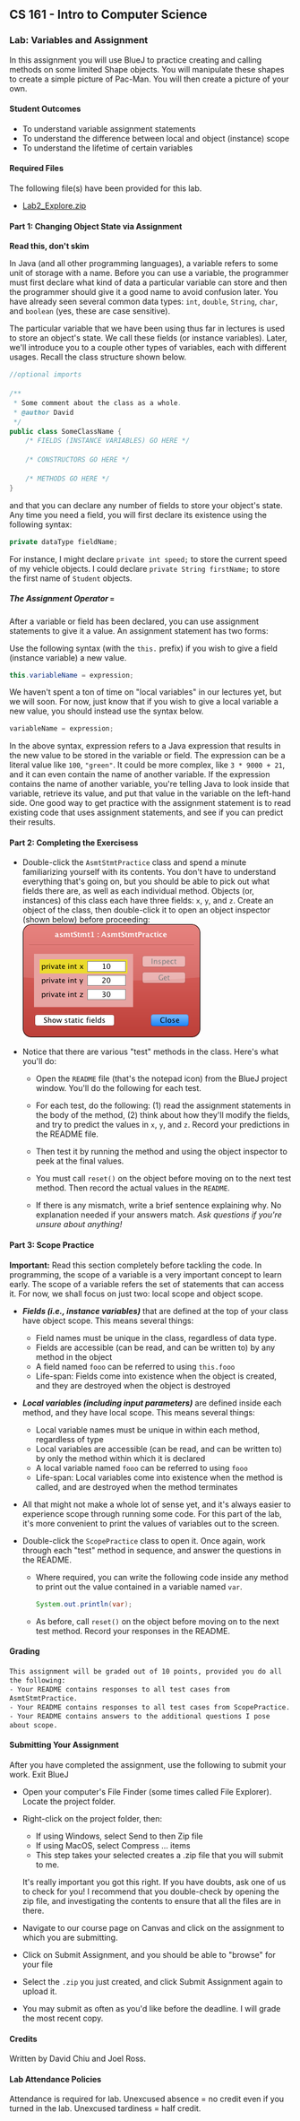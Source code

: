 ## CS 161 - Intro to Computer Science

### Lab: Variables and Assignment

In this assignment you will use BlueJ to practice creating and calling methods on some limited Shape objects. You will manipulate these shapes to create a simple picture of Pac-Man. You will then create a picture of your own.

#### Student Outcomes

- To understand variable assignment statements
- To understand the difference between local and object (instance) scope
- To understand the lifetime of certain variables

#### Required Files

The following file(s) have been provided for this lab.

- [Lab2_Explore.zip](Lab2_Explore.zip)

#### Part 1: Changing Object State via Assignment

**Read this, don't skim**

In Java (and all other programming languages), a variable refers to some unit of storage with a name. Before you can use a variable, the programmer must first declare what kind of data a particular variable can store and then the programmer should give it a good name to avoid confusion later. You have already seen several common data types: `int`, `double`, `String`, `char`, and `boolean` (yes, these are case sensitive).

The particular variable that we have been using thus far in lectures is used to store an object's state. We call these fields (or instance variables). Later, we'll introduce you to a couple other types of variables, each with different usages. Recall the class structure shown below.

```java
//optional imports

/**
 * Some comment about the class as a whole.
 * @author David
 */
public class SomeClassName {
    /* FIELDS (INSTANCE VARIABLES) GO HERE */

    /* CONSTRUCTORS GO HERE */

    /* METHODS GO HERE */
}
```

and that you can declare any number of fields to store your object's state. Any time you need a field, you will first declare its existence using the following syntax:

```java
private dataType fieldName;
```

For instance, I might declare `private int speed;` to store the current speed of my vehicle objects. I could declare `private String firstName;` to store the first name of `Student` objects.

##### The Assignment Operator `=`

After a variable or field has been declared, you can use assignment statements to give it a value. An assignment statement has two forms:

Use the following syntax (with the `this.` prefix) if you wish to give a field (instance variable) a new value.

```java
this.variableName = expression;
```

We haven't spent a ton of time on "local variables" in our lectures yet, but we will soon. For now, just know that if you wish to give a local variable a new value, you should instead use the syntax below.

```java
variableName = expression;
```

In the above syntax, expression refers to a Java expression that results in the new value to be stored in the variable or field. The expression can be a literal value like `100`, `"green"`. It could be more complex, like `3 * 9000 + 21`, and it can even contain the name of another variable. If the expression contains the name of another variable, you're telling Java to look inside that variable, retrieve its value, and put that value in the variable on the left-hand side. One good way to get practice with the assignment statement is to read existing code that uses assignment statements, and see if you can predict their results.

#### Part 2: Completing the Exercisess

- Double-click the `AsmtStmtPractice` class and spend a minute familiarizing yourself with its contents. You don't have to understand everything that's going on, but you should be able to pick out what fields there are, as well as each individual method. Objects (or, instances) of this class each have three fields: `x`, `y`, and `z`. Create an object of the class, then double-click it to open an object inspector (shown below) before proceeding:
  <img src="figures/asmt_practice.png" />

- Notice that there are various "test" methods in the class. Here's what you'll do:

  - Open the `README` file (that's the notepad icon) from the BlueJ project window. You'll do the following for each test.

  - For each test, do the following: (1) read the assignment statements in the body of the method, (2) think about how they'll modify the fields, and try to predict the values in `x`, `y`, and `z`. Record your predictions in the README file.

  - Then test it by running the method and using the object inspector to peek at the final values.

  - You must call `reset()` on the object before moving on to the next test method. Then record the actual values in the `README`.

  - If there is any mismatch, write a brief sentence explaining why. No explanation needed if your answers match. _Ask questions if you're unsure about anything!_

#### Part 3: Scope Practice

**Important:** Read this section completely before tackling the code. In programming, the scope of a variable is a very important concept to learn early. The scope of a variable refers the set of statements that can access it. For now, we shall focus on just two: local scope and object scope.

- **_Fields (i.e., instance variables)_** that are defined at the top of your class have object scope. This means several things:

  - Field names must be unique in the class, regardless of data type.
  - Fields are accessible (can be read, and can be written to) by any method in the object
  - A field named `fooo` can be referred to using `this.fooo`
  - Life-span: Fields come into existence when the object is created, and they are destroyed when the object is destroyed

- **_Local variables (including input parameters)_** are defined inside each method, and they have local scope. This means several things:

  - Local variable names must be unique in within each method, regardless of type
  - Local variables are accessible (can be read, and can be written to) by only the method within which it is declared
  - A local variable named `fooo` can be referred to using `fooo`
  - Life-span: Local variables come into existence when the method is called, and are destroyed when the method terminates

- All that might not make a whole lot of sense yet, and it's always easier to experience scope through running some code. For this part of the lab, it's more convenient to print the values of variables out to the screen.

- Double-click the `ScopePractice` class to open it. Once again, work through each "test" method in sequence, and answer the questions in the README.
  - Where required, you can write the following code inside any method to print out the value contained in a variable named `var`.
    ```java
    System.out.println(var);
    ```
  - As before, call `reset()` on the object before moving on to the next test method. Record your responses in the README.

#### Grading

```
This assignment will be graded out of 10 points, provided you do all the following:
- Your README contains responses to all test cases from AsmtStmtPractice.
- Your README contains responses to all test cases from ScopePractice.
- Your README contains answers to the additional questions I pose about scope.
```

#### Submitting Your Assignment

After you have completed the assignment, use the following to submit your work.
Exit BlueJ

- Open your computer's File Finder (some times called File Explorer). Locate the project folder.

- Right-click on the project folder, then:

  - If using Windows, select Send to then Zip file
  - If using MacOS, select Compress ... items
  - This step takes your selected creates a .zip file that you will submit to me.

  It's really important you got this right. If you have doubts, ask one of us to check for you! I recommend that you double-check by opening the zip file, and investigating the contents to ensure that all the files are in there.

- Navigate to our course page on Canvas and click on the assignment to which you are submitting.

- Click on Submit Assignment, and you should be able to "browse" for your file

- Select the `.zip` you just created, and click Submit Assignment again to upload it.

- You may submit as often as you'd like before the deadline. I will grade the most recent copy.

#### Credits

Written by David Chiu and Joel Ross.

#### Lab Attendance Policies

Attendance is required for lab. Unexcused absence = no credit even if you turned in the lab. Unexcused tardiness = half credit.
